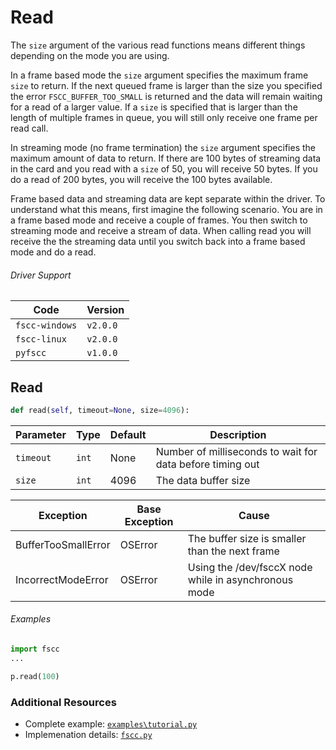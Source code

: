 # Read
The `size` argument of the various read functions means different things depending
on the mode you are using.

In a frame based mode the `size` argument specifies the maximum frame `size` to 
return. If the next queued frame is larger than the size you specified the error 
`FSCC_BUFFER_TOO_SMALL` is returned and the data will remain waiting for a read 
of a larger value. If a `size` is specified that is larger than the length of 
multiple frames in queue, you will still only receive one frame per read call.

In streaming mode (no frame termination) the `size` argument specifies the
maximum amount of data to return. If there are 100 bytes of streaming data
in the card and you read with a `size` of 50, you will receive 50 bytes.
If you do a read of 200 bytes, you will receive the 100 bytes available.

Frame based data and streaming data are kept separate within the driver.
To understand what this means, first imagine the following scenario. You are in a
frame based mode and receive a couple of frames. You then switch to
streaming mode and receive a stream of data. When calling read
you will receive the the streaming data until you switch back into a frame based
mode and do a read.

###### Driver Support
| Code           | Version
| -------------- | --------
| `fscc-windows` | `v2.0.0` 
| `fscc-linux`   | `v2.0.0` 
| `pyfscc`       | `v1.0.0`


## Read
```python
def read(self, timeout=None, size=4096):
```

| Parameter    | Type  | Default | Description
| ------------ | ----- | ------- | ---------------------------------------------------------
| `timeout`    | `int` | None    | Number of milliseconds to wait for data before timing out
| `size`       | `int` | 4096    | The data buffer size

| Exception           | Base Exception | Cause
| ------------------- | -------------- | ----------------------------------------------------
| BufferTooSmallError | OSError        | The buffer size is smaller than the next frame
| IncorrectModeError  | OSError        | Using the /dev/fsccX node while in asynchronous mode

###### Examples
```python
import fscc
...

p.read(100)
```


### Additional Resources
- Complete example: [`examples\tutorial.py`](https://github.com/commtech/netfscc/blob/master/examples/tutorial.py)
- Implemenation details: [`fscc.py`](https://github.com/commtech/netfscc/blob/master/fscc.py)
